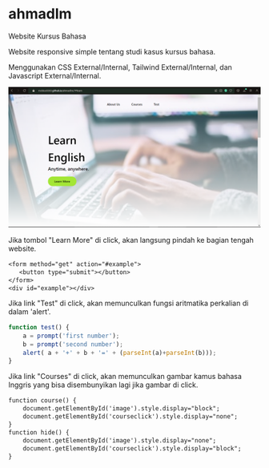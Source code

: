 # ahmadlm
Website Kursus Bahasa

Website responsive simple tentang studi kasus kursus bahasa.

Menggunakan CSS External/Internal, Tailwind External/Internal, dan Javascript External/Internal.

![Screenshot](web.png)

Jika tombol "Learn More" di click, akan langsung pindah ke bagian tengah website.
```
<form method="get" action="#example">
   <button type="submit"></button>
</form>
<div id="example"></div>
```

Jika link "Test" di click, akan memunculkan fungsi aritmatika perkalian di dalam 'alert'.
```js
function test() {
    a = prompt('first number');
    b = prompt('second number');
    alert( a + '+' + b + '=' + (parseInt(a)+parseInt(b)));
}
```

Jika link "Courses" di click, akan memunculkan gambar kamus bahasa Inggris yang bisa disembunyikan lagi jika gambar di click.
```
function course() {
    document.getElementById('image').style.display="block";
    document.getElementById('courseclick').style.display="none";
}
function hide() {
    document.getElementById('image').style.display="none";
    document.getElementById('courseclick').style.display="block";
}
```
